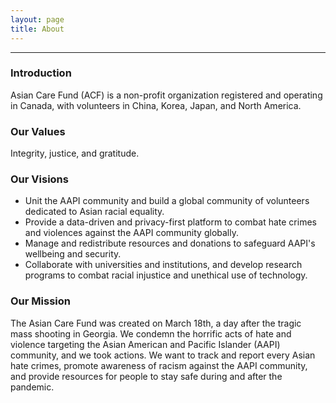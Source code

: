 ```yaml
---
layout: page
title: About
---
```

---

### Introduction

Asian Care Fund (ACF) is a non-profit organization registered and operating in Canada, with volunteers in China, Korea, Japan, and North America. 

### Our Values

Integrity, justice, and gratitude.

### Our Visions

- Unit the AAPI community and build a global community of volunteers dedicated to Asian racial equality.
- Provide a data-driven and privacy-first platform to combat hate crimes and violences against the AAPI community globally.
- Manage and redistribute resources and donations to safeguard AAPI's wellbeing and security.
- Collaborate with universities and institutions, and develop research programs to combat racial injustice and unethical use of technology.

### Our Mission

The Asian Care Fund was created on March 18th, a day after the tragic mass shooting in Georgia. We condemn the horrific acts of hate and violence targeting the Asian American and Pacific Islander (AAPI) community, and we took actions. We want  to track and report every Asian hate crimes, promote awareness of racism against the AAPI community, and provide resources for people to stay safe during and after the pandemic.
